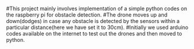#This project mainly involves implementation of a simple python codes on the raspberry pi for obstacle detection.
#The drone moves up and down(dodges) in case any obstacle is detected by the sensors within a particular distance(here we have set it to 30cm).
#Initially we used arduino codes available on the internet to test out the drones and then moved to python.
